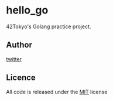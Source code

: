 # hello_go

42Tokyo's Golang practice project.

## Author

[twitter](https://twitter.com/ryo_manba)

## Licence

All code is released under the [MIT](https://github.com/ryo-manba/hello_go/blob/main/LICENSE) license
